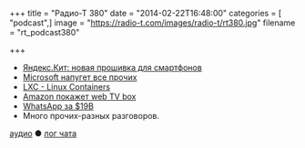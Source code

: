 +++
title = "Радио-Т 380"
date = "2014-02-22T16:48:00"
categories = [ "podcast",]
image = "https://radio-t.com/images/radio-t/rt380.jpg"
filename = "rt_podcast380"

+++

* [Яндекс.Кит: новая прошивка для смартфонов](http://habrahabr.ru/company/yandex/blog/213103/)
* [Microsoft напугет все прочих](http://www.theverge.com/2014/2/21/5435152/windows-8-1-license-fees-cut-by-70-percent-rumor)
* [LXC - Linux Containers](http://linuxcontainers.org/news/)
* [Amazon покажет web TV box](http://venturebeat.com/2014/02/21/amazon-reportedly-planning-march-rollout-for-web-tv-box/)
* [WhatsApp за $19B](http://www.businessinsider.com/facebook-is-buying-whatsapp-2014-2)
* Много прочих-разных разговоров.

[аудио](http://cdn.radio-t.com/rt_podcast380.mp3) ● [лог чата](http://chat.radio-t.com/logs/radio-t-380.html)
<audio src="http://cdn.radio-t.com/rt_podcast380.mp3" preload="none"></audio>